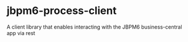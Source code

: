 jbpm6-process-client
====================

A client library that enables interacting with the JBPM6 business-central app via rest
